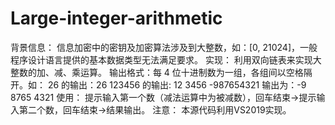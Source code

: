 # Large-integer-arithmetic
背景信息：
信息加密中的密钥及加密算法涉及到大整数，如：[0, 21024]，一般程序设计语言提供的基本数据类型无法满足要求。 
实现：
利用双向链表来实现大整数的加、减、乘运算。
输出格式：每 4 位十进制数为一组，各组间以空格隔开。如： 
26 的输出：26 
123456 的输出: 12 3456 
-987654321 输出为：-9 8765 4321 
使用：
提示输入第一个数（减法运算中为被减数），回车结束->提示输入第二个数，回车结束->结果输出。
注意：
本源代码利用VS2019实现。
